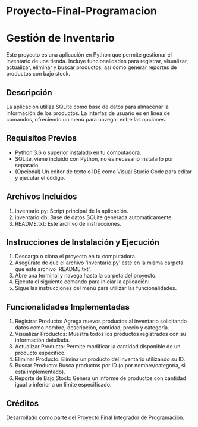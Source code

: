 # Proyecto-Final-Programacion
# Gestión de Inventario

Este proyecto es una aplicación en Python que permite gestionar el inventario de una tienda. Incluye funcionalidades para registrar, visualizar, actualizar, eliminar y buscar productos, así como generar reportes de productos con bajo stock.

## Descripción

La aplicación utiliza SQLite como base de datos para almacenar la información de los productos. La interfaz de usuario es en línea de comandos, ofreciendo un menú para navegar entre las opciones.

## Requisitos Previos

- Python 3.6 o superior instalado en tu computadora.
- SQLite, viene incluido con Python, no es necesario instalarlo por separado
- (Opcional) Un editor de texto o IDE como Visual Studio Code para editar y ejecutar el código.

## Archivos Incluidos

1. inventario.py: Script principal de la aplicación.
2. inventario.db: Base de datos SQLite generada automáticamente.
3. README.txt: Este archivo de instrucciones.

## Instrucciones de Instalación y Ejecución

1. Descarga o clona el proyecto en tu computadora.
2. Asegúrate de que el archivo 'inventario.py' este en la misma carpeta que este archivo 'README.txt'.
3. Abre una terminal y navega hasta la carpeta del proyecto.
4. Ejecuta el siguiente comando para iniciar la aplicación:
5. Sigue las instrucciones del menú para utilizar las funcionalidades.

## Funcionalidades Implementadas

1. Registrar Producto: Agrega nuevos productos al inventario solicitando datos como nombre, descripción, cantidad, precio y categoría.
2. Visualizar Productos: Muestra todos los productos registrados con su información detallada.
3. Actualizar Producto: Permite modificar la cantidad disponible de un producto específico.
4. Eliminar Producto: Elimina un producto del inventario utilizando su ID.
5. Buscar Producto: Busca productos por ID (o por nombre/categoría, si está implementado).
6. Reporte de Bajo Stock: Genera un informe de productos con cantidad igual o inferior a un límite especificado.

## Créditos

Desarrollado como parte del Proyecto Final Integrador de Programación.
